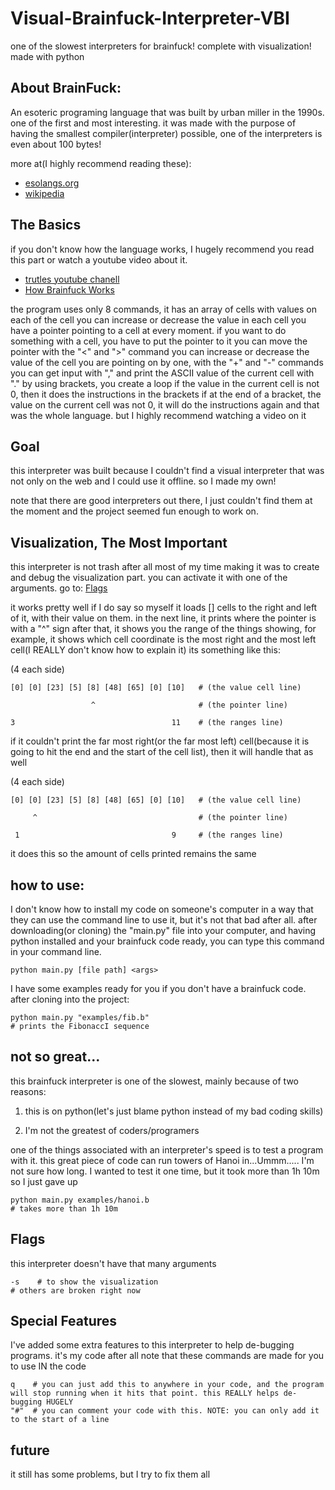 # Visual-Brainfuck-Interpreter-VBI
one of the slowest interpreters for brainfuck! complete with visualization! made with python

## About BrainFuck:
An esoteric programing language that was built by urban miller in the 1990s. one of the first and most interesting.
it was made with the purpose of having the smallest compiler(interpreter) possible, one of the interpreters is even about 100 bytes!

more at(I highly recommend reading these):
* [esolangs.org](https://esolangs.org/wiki/Brainfuck)
* [wikipedia](https://en.wikipedia.org/wiki/Brainfuck)

## The Basics
if you don't know how the language works, I hugely recommend you read this part or watch a youtube video about it.
* [trutles youtube chanell](https://www.youtube.com/watch?v=dxJpGVaCAyU)
* [How Brainfuck Works](https://www.youtube.com/watch?v=-3C200nCwpk)

the program uses only 8 commands, it has an array of cells with values on each of the cell
you can increase or decrease the value in each cell
you have a pointer pointing to a cell at every moment. if you want to do something with a cell, you have to put the pointer to it
you can move the pointer with the "<" and ">" command 
you can increase or decrease the value of the cell you are pointing on by one, with the "+" and "-" commands
you can get input with "," and print the ASCII value of the current cell with "."
by using brackets, you create a loop
if the value in the current cell is not 0, then it does the instructions in the brackets
if at the end of a bracket, the value on the current cell was not 0, it will do the instructions again
and that was the whole language.
but I highly recommend watching a video on it

## Goal
this interpreter was built because I couldn't find a visual interpreter that was not only on the web and I could use it offline. so I made my own!

note that there are good interpreters out there, I just couldn't find them at the moment and the project seemed fun enough to work on.


## Visualization, The Most Important
this interpreter is not trash after all
most of my time making it was to create and debug the visualization part.
you can activate it with one of the arguments. go to: [Flags](#flags)

it works pretty well if I do say so myself
it loads [<the amount you want>] cells to the right and left of it, with their value on them.
in the next line, it prints where the pointer is with a "^" sign
after that, it shows you the range of the things showing, for example, it shows which cell coordinate is the most right and the most left cell(I REALLY don't know how to explain it)
its something like this:

(4 each side)
  
``` 
[0] [0] [23] [5] [8] [48] [65] [0] [10]   # (the value cell line)

                  ^                       # (the pointer line)

3                                   11    # (the ranges line)
```

 if it couldn't print the far most right(or the far most left) cell(because it is going to hit the end and the start of the cell list), then it will handle that as well

  
(4 each side)

```
[0] [0] [23] [5] [8] [48] [65] [0] [10]   # (the value cell line)

     ^                                    # (the pointer line)
 
 1                                  9     # (the ranges line)
```
  
it does this so the amount of cells printed remains the same
  
  
## how to use:
I don't know how to install my code on someone's computer in a way that they can use the command line to use it, but it's not that bad after all.
after downloading(or cloning) the "main.py" file into your computer, and having python installed and your brainfuck code ready, you can type this command in your command line.

```
python main.py [file path] <args>
```

I have some examples ready for you if you don't have a brainfuck code.
after cloning into the project:
```
python main.py "examples/fib.b"
# prints the FibonaccI sequence
```


## not so great...
this brainfuck interpreter is one of the slowest, mainly because of two reasons:

1) this is on python(let's just blame python instead of my bad coding skills)

2) I'm not the greatest of coders/programers

one of the things associated with an interpreter's speed is to test a program with it.
this great piece of code can run towers of Hanoi in...Ummm..... I'm not sure how long. I wanted to test it one time, but it took more than 1h 10m so I just gave up

```
python main.py examples/hanoi.b
# takes more than 1h 10m
```

## Flags
this interpreter doesn't have that many arguments 

```
-s    # to show the visualization
# others are broken right now
```
  
## Special Features
I've added some extra features to this interpreter to help de-bugging programs. it's my code after all
note that these commands are made for you to use IN the code

```
q    # you can just add this to anywhere in your code, and the program will stop running when it hits that point. this REALLY helps de-bugging HUGELY
"#"  # you can comment your code with this. NOTE: you can only add it to the start of a line
```
  
## future
it still has some problems, but I try to fix them all
  
